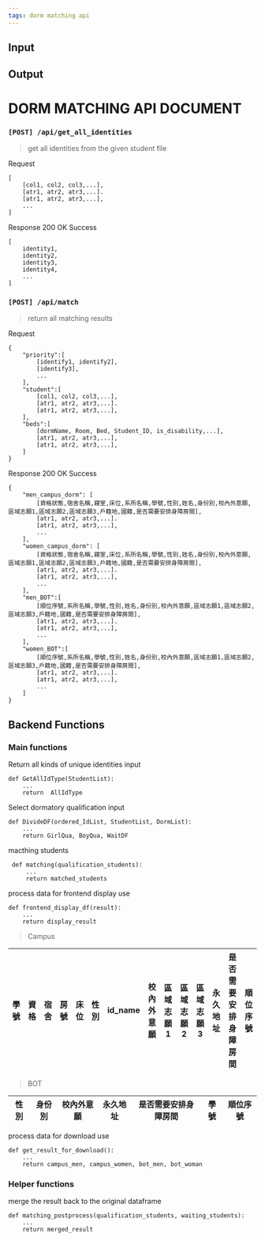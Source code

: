```yaml
---
tags: dorm matching api
---
```


## Input

## Output


# DORM MATCHING API DOCUMENT

### `[POST] /api/get_all_identities`
> get all identities from the given student file

Request
```
[
    [col1, col2, col3,...],
    [atr1, atr2, atr3,...].
    [atr1, atr2, atr3,...],
    ...
]
```

Response 200 OK Success
```
[
    identity1,
    identity2,
    identity3,
    identity4,
    ...
]
```
### `[POST] /api/match`
> return all matching results

Request
```
{
    "priority":[
        [identify1, identify2],
        [identify3],
        ...
    ],
    "student":[
        [col1, col2, col3,...],
        [atr1, atr2, atr3,...].
        [atr1, atr2, atr3,...],
    ],
    "beds":[
        [dormName, Room, Bed, Student_ID, is_disability,...],
        [atr1, atr2, atr3,...],
        [atr1, atr2, atr3,...],
    ]
}
```

Response 200 OK Success
```
{
    "men_campus_dorm": [
        [資格狀態,宿舍名稱,寢室,床位,系所名稱,學號,性別,姓名,身份別,校內外意願,區域志願1,區域志願2,區域志願3,戶籍地,國籍,是否需要安排身障房間],
        [atr1, atr2, atr3,...].
        [atr1, atr2, atr3,...],
        ...
    ],
    "women_campus_dorm": [
        [資格狀態,宿舍名稱,寢室,床位,系所名稱,學號,性別,姓名,身份別,校內外意願,區域志願1,區域志願2,區域志願3,戶籍地,國籍,是否需要安排身障房間],
        [atr1, atr2, atr3,...].
        [atr1, atr2, atr3,...],
        ...
    ],
    "men_BOT":[
        [順位序號,系所名稱,學號,性別,姓名,身份別,校內外意願,區域志願1,區域志願2,區域志願3,戶籍地,國籍,是否需要安排身障房間],
        [atr1, atr2, atr3,...].
        [atr1, atr2, atr3,...],
        ...
    ],
    "women_BOT":[
        [順位序號,系所名稱,學號,性別,姓名,身份別,校內外意願,區域志願1,區域志願2,區域志願3,戶籍地,國籍,是否需要安排身障房間],
        [atr1, atr2, atr3,...].
        [atr1, atr2, atr3,...],
        ...
    ]
}
```

## Backend Functions

### Main functions
Return all kinds of unique identities
input
```
def GetAllIdType(StudentList):
    ...
    return  AllIdType
```

Select dormatory qualification
input
```
def DivideDF(ordered_IdList, StudentList, DormList):
    ...
    return GirlQua, BoyQua, WaitDF
```

macthing students
```
 def matching(qualification_students):
     ...
     return matched_students
```
process data for frontend display use
```
def frontend_display_df(result):
    ...
    return display_result
```
> Campus

| 學號 | 資格 | 宿舍 | 房號 | 床位 | 性別 | id_name | 校內外意願 | 區域志願1 | 區域志願2 | 區域志願3 | 永久地址 | 是否需要安排身障房間 | 順位序號 |
| ---- | ---- | ---- | ---- | ---- | ---- | ------- | ---------- | --------- | --------- | --------- | -------- | -------------------- | -------- |
> BOT


| 性別 | 身份別 | 校內外意願 | 永久地址 | 是否需要安排身障房間 | 學號 | 順位序號 |
| ---- | ------ | ---------- | -------- | -------------------- | ---- | -------- |
process data for download use

```
def get_result_for_download():
    ...
    return campus_men, campus_women, bot_men, bot_woman
```
### Helper functions
merge the result back to the original dataframe
```
def matching_postprocess(qualification_students, waiting_students):
    ...
    return merged_result
```
